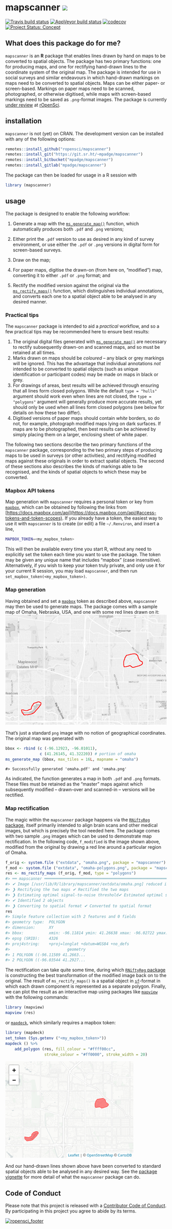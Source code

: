 <!-- README.md is generated from README.Rmd. Please edit that file -->

# mapscanner ![](http://www.textfiles.com/underconstruction/CoColosseumHoop5020underconstruction_blk.gif)

<!-- badges: start -->

[![Travis build
status](https://travis-ci.org/ropensci/mapscanner.svg?branch=master)](https://travis-ci.org/ropensci/mapscanner)
[![AppVeyor build
status](https://ci.appveyor.com/api/projects/status/github/ropensci/mapscanner?branch=master&svg=true)](https://ci.appveyor.com/project/ropensci/mapscanner)
[![codecov](https://codecov.io/gh/ropensci/mapscanner/branch/master/graph/badge.svg)](https://codecov.io/gh/ropensci/mapscanner)
[![Project Status:
Concept](https://www.repostatus.org/badges/latest/concept.svg)](https://www.repostatus.org/#concept)
<!-- badges: end -->

## What does this package do for me?

`mapscanner` is an **R** package that enables lines drawn by hand on
maps to be converted to spatial objects. The package has two primary
functions: one for producing maps, and one for rectifying hand-drawn
lines to the coordinate system of the original map. The package is
intended for use in social surveys and similar endeavours in which
hand-drawn markings on maps need to be converted to spatial objects.
Maps can be either paper- or screen-based. Markings on paper maps need
to be scanned, photographed, or otherwise digitised, while maps with
screen-based markings need to be saved as `.png`-format images. The
package is currently [under
review](https://github.com/ropensci/software-review/issues/330#event-2513283441)
at [rOpenSci](https://ropensci.org).

## installation

`mapscanner` is not (yet) on CRAN. The development version can be
installed with any of the following options:

``` r
remotes::install_github("ropensci/mapscanner")
remotes::install_git("https://git.sr.ht/~mpadge/mapscanner")
remotes::install_bitbucket("mpadge/mapscanner")
remotes::install_gitlab("mpadge/mapscanner")
```

The package can then be loaded for usage in a R session with

``` r
library (mapscanner)
```

## usage

The package is designed to enable the following workflow:

1.  Generate a map with the
    [`ms_generate_map()`](https://docs.ropensci.org/mapscanner/reference/ms_generate_map.html)
    function, which automatically produces both `.pdf` and `.png`
    versions;

2.  Either print the `.pdf` version to use as desired in any kind of
    survey environment, or use either the `.pdf` or `.png` versions in
    digital form for screen-based surveys.

3.  Draw on the map;

4.  For paper maps, digitise the drawn-on (from here on, “modified”)
    map, converting it to either `.pdf` or `.png` format; and

5.  Rectify the modified version against the original via the
    [`ms_rectify_maps()`](https://docs.ropensci.org/mapscanner/reference/ms_rectify_maps.html)
    function, which distinguishes individual annotations, and converts
    each one to a spatial object able to be analysed in any desired
    manner.

### Practical tips

The `mapscanner` package is intended to aid a *practical* workflow, and
so a few practical tips may be recommended here to ensure best results:

1.  The original digital files generated with
    [`ms_generate_map()`](https://docs.ropensci.org/mapscanner/reference/ms_generate_map.html)
    are necessary to rectify subsequently drawn-on and scanned maps, and
    so must be retained at all times.
2.  Marks drawn on maps should be *coloured* – any black or grey
    markings will be ignored. This has the advantage that individual
    annotations *not* intended to be converted to spatial objects (such
    as unique identification or participant codes) may be made on maps
    in black or grey.
3.  For drawings of areas, best results will be achieved through
    ensuring that all lines form closed polygons. While the default
    `type = "hulls"` argument should work even when lines are not
    closed, the `type = "polygons"` argument will generally produce more
    accurate results, yet should only be used when all lines form closed
    polygons (see below for details on how these two differ).
4.  Digitised versions of paper maps should contain *white* borders, so
    do not, for example, photograph modified maps lying on dark
    surfaces. If maps are to be photographed, then best results can be
    achieved by simply placing them on a larger, enclosing sheet of
    white paper.

The following two sections describe the two primary functions of the
`mapscanner` package, corresponding to the two primary steps of
producing maps to be used in surveys (or other activities), and
rectifying modified maps against these originals in order to extract
spatial objects. The second of these sections also describes the kinds
of markings able to be recognised, and the kinds of spatial objects to
which these may be converted.

### Mapbox API tokens

Map generation with `mapscanner` requires a personal token or key from
[`mapbox`](https://mapbox.com), which can be obtained by following the
links from
[https://docs.mapbox.com/api](https://docs.mapbox.com/api/#access-tokens-and-token-scopes).
If you already have a token, the easiest way to use it with `mapscanner`
is to create (or edit) a file `~/.Renviron`, and insert a line,

``` bash
MAPBOX_TOKEN=<my_mapbox_token>
```

This will then be available every time you start R, without any need to
explicitly set the token each time you want to use the package. The
token may be given any unique name that includes “mapbox” (case
insensitive). Alternatively, if you wish to keep your token truly
private, and only use it for your current R session, you may load
`mapscanner`, and then run `set_mapbox_token(<my_mapbox_token>)`.

### Map generation

Having obtained and set a [`mapbox`](https://mapbox.com) token as
described above, `mapscanner` may then be used to generate maps. The
package comes with a sample map of Omaha, Nebraska, USA, and one with
some red lines drawn on it: ![](./man/figures/omaha-polygons.png)

That’s just a standard `png` image with no notion of geographical
coordinates. The original map was generated with

``` r
bbox <- rbind (c (-96.12923, -96.01011),
               c (41.26145, 41.32220)) # portion of omaha
ms_generate_map (bbox, max_tiles = 16L, mapname = "omaha")
```

    #> Successfully generated 'omaha.pdf' and 'omaha.png'

As indicated, the function generates a map in both `.pdf` and `.png`
formats. These files must be retained as the “master” maps against which
subsequently modified – drawn-over and scanned-in – versions will be
rectified.

### Map rectification

The magic within the `mapscanner` package happens via the [`RNiftyReg`
package](https://github.com/jonclayden/RNiftyReg), itself primarily
intended to align brain scans and other medical images, but which is
precisely the tool needed here. The package comes with two sample `.png`
images which can be used to demonstrate map rectification. In the
following code, `f_modified` is the image shown above, modified from the
original by drawing a red line around a particular region of Omaha.

``` r
f_orig <- system.file ("extdata", "omaha.png", package = "mapscanner")
f_mod <- system.file ("extdata", "omaha-polygons.png", package = "mapscanner")
res <- ms_rectify_maps (f_orig, f_mod, type = "polygons")
#> ══ mapscanner ══════════════════════════════════════════════════════════════════
#> ✔ Image [/usr/lib/R/library/mapscanner/extdata/omaha.png] reduced in size by factor of 2
#> ❯ Rectifying the two maps ✔ Rectified the two maps  
#> ❯ Estimating optimal signal-to-noise threshold✔ Estimated optimal signal-to-noise threshold
#> ✔ Identified 2 objects
#> ❯ Converting to spatial format ✔ Converted to spatial format
res
#> Simple feature collection with 2 features and 0 fields
#> geometry type:  POLYGON
#> dimension:      XY
#> bbox:           xmin: -96.11814 ymin: 41.26638 xmax: -96.02722 ymax: 41.30109
#> epsg (SRID):    4326
#> proj4string:    +proj=longlat +datum=WGS84 +no_defs
#>                         geometry
#> 1 POLYGON ((-96.11589 41.2663...
#> 2 POLYGON ((-96.03544 41.2927...
```

The rectification can take quite some time, during which [`RNiftyReg`
package](https://github.com/jonclayden/RNiftyReg) is constructing the
best transformation of the modified image back on to the original. The
result of `ms_rectify_maps()` is a spatial object in
[`sf`](https://cran.r-project.org/package=sf)-format in which each drawn
component is represented as a separate polygon. Finally, we can plot the
result as an interactive map using packages like
[`mapview`](https://github.com/r-spatial/mapview) with the following
commands:

``` r
library (mapview)
mapview (res)
```

or [`mapdeck`](https://github.com/symbolixAU/mapdeck), which similarly
requires a mapbox token:

``` r
library (mapdeck)
set_token (Sys.getenv ("<my_mapbox_token>"))
mapdeck () %>%
    add_polygon (res, fill_colour = "#ffff00cc",
                 stroke_colour = "#ff0000", stroke_width = 20)
```

![](./man/figures/leaflet-1.png)

And our hand-drawn lines shown above have been converted to standard
spatial objects able to be analysed in any desired way. See the [package
vignette](https://docs.ropensci.org/mapscanner/articles/mapscanner.html)
for more detail of what the `mapscanner` package can do.

## Code of Conduct

Please note that this project is released with a [Contributor Code of
Conduct](CODE_OF_CONDUCT.md). By participating in this project you agree
to abide by its terms.

[![ropensci\_footer](https://ropensci.org/public_images/ropensci_footer.png)](https://ropensci.org)
